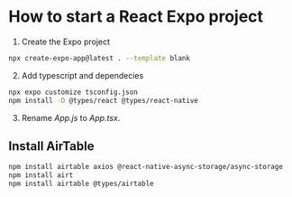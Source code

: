 # How to start a React Expo project


1. Create the Expo project
```bash
npx create-expo-app@latest . --template blank
```

2. Add typescript and dependecies
```bash
npx expo customize tsconfig.json
npm install -D @types/react @types/react-native
```

3. Rename _App.js_ to _App.tsx_.


## Install AirTable

```bash
npm install airtable axios @react-native-async-storage/async-storage
npm install airt
npm install airtable @types/airtable
```